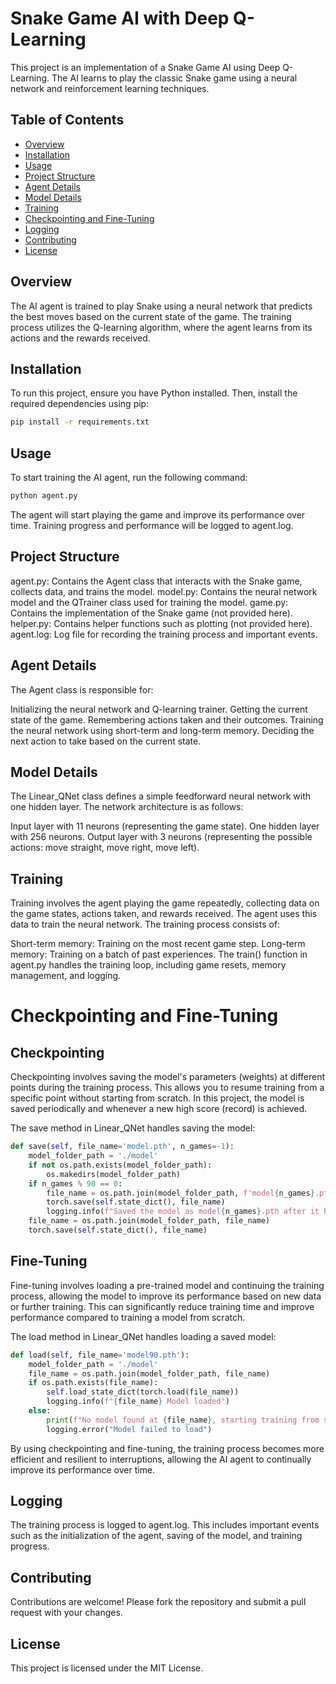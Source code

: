 # Snake Game AI with Deep Q-Learning

This project is an implementation of a Snake Game AI using Deep Q-Learning. The AI learns to play the classic Snake game using a neural network and reinforcement learning techniques.

## Table of Contents

- [Overview](#overview)
- [Installation](#installation)
- [Usage](#usage)
- [Project Structure](#project-structure)
- [Agent Details](#agent-details)
- [Model Details](#model-details)
- [Training](#training)
- [Checkpointing and Fine-Tuning](#checkpointing-and-fine-tuning)
- [Logging](#logging)
- [Contributing](#contributing)
- [License](#license)

## Overview

The AI agent is trained to play Snake using a neural network that predicts the best moves based on the current state of the game. The training process utilizes the Q-learning algorithm, where the agent learns from its actions and the rewards received.

## Installation

To run this project, ensure you have Python installed. Then, install the required dependencies using pip:

```bash
pip install -r requirements.txt
```

## Usage
To start training the AI agent, run the following command:

``` bash
python agent.py
```

The agent will start playing the game and improve its performance over time. Training progress and performance will be logged to agent.log.

## Project Structure

agent.py: Contains the Agent class that interacts with the Snake game, collects data, and trains the model.
model.py: Contains the neural network model and the QTrainer class used for training the model.
game.py: Contains the implementation of the Snake game (not provided here).
helper.py: Contains helper functions such as plotting (not provided here).
agent.log: Log file for recording the training process and important events.

## Agent Details
The Agent class is responsible for:

Initializing the neural network and Q-learning trainer.
Getting the current state of the game.
Remembering actions taken and their outcomes.
Training the neural network using short-term and long-term memory.
Deciding the next action to take based on the current state.

## Model Details
The Linear_QNet class defines a simple feedforward neural network with one hidden layer. The network architecture is as follows:

Input layer with 11 neurons (representing the game state).
One hidden layer with 256 neurons.
Output layer with 3 neurons (representing the possible actions: move straight, move right, move left).

## Training
Training involves the agent playing the game repeatedly, collecting data on the game states, actions taken, and rewards received. The agent uses this data to train the neural network. The training process consists of:

Short-term memory: Training on the most recent game step.
Long-term memory: Training on a batch of past experiences.
The train() function in agent.py handles the training loop, including game resets, memory management, and logging.

# Checkpointing and Fine-Tuning
## Checkpointing
Checkpointing involves saving the model's parameters (weights) at different points during the training process. This allows you to resume training from a specific point without starting from scratch. In this project, the model is saved periodically and whenever a new high score (record) is achieved.

The save method in Linear_QNet handles saving the model:

``` python
def save(self, file_name='model.pth', n_games=-1):
    model_folder_path = './model'
    if not os.path.exists(model_folder_path):
        os.makedirs(model_folder_path)
    if n_games % 90 == 0:
        file_name = os.path.join(model_folder_path, f'model{n_games}.pth')
        torch.save(self.state_dict(), file_name)
        logging.info(f"Saved the model as model{n_games}.pth after it has learnt from {n_games} games experience.")
    file_name = os.path.join(model_folder_path, file_name)
    torch.save(self.state_dict(), file_name)
```

## Fine-Tuning
Fine-tuning involves loading a pre-trained model and continuing the training process, allowing the model to improve its performance based on new data or further training. This can significantly reduce training time and improve performance compared to training a model from scratch.

The load method in Linear_QNet handles loading a saved model:

``` python
def load(self, file_name='model90.pth'):
    model_folder_path = './model'
    file_name = os.path.join(model_folder_path, file_name)
    if os.path.exists(file_name):
        self.load_state_dict(torch.load(file_name))
        logging.info(f"{file_name} Model loaded")
    else:
        print(f"No model found at {file_name}, starting training from scratch.")
        logging.error("Model failed to load")
```
By using checkpointing and fine-tuning, the training process becomes more efficient and resilient to interruptions, allowing the AI agent to continually improve its performance over time.

## Logging
The training process is logged to agent.log. This includes important events such as the initialization of the agent, saving of the model, and training progress.

## Contributing
Contributions are welcome! Please fork the repository and submit a pull request with your changes.

## License
This project is licensed under the MIT License.
